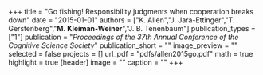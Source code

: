 +++
title = "Go fishing! Responsibility judgments when cooperation breaks down"
date = "2015-01-01"
authors = ["K. Allen","J. Jara-Ettinger","T. Gerstenberg","<b>M. Kleiman-Weiner</b>","J. B. Tenenbaum"]
publication_types = ["1"]
publication = "_Proceedings of the 37th Annual Conference of the Cognitive Science Society_"
publication_short = ""
image_preview = ""
selected = false
projects = []
url_pdf = "pdfs/allen2015go.pdf"
math = true
highlight = true
[header]
image = ""
caption = ""
+++

